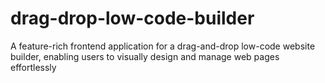 # drag-drop-low-code-builder
A feature-rich frontend application for a drag-and-drop low-code website builder, enabling users to visually design and manage web pages effortlessly
